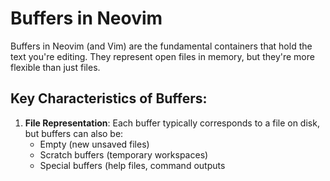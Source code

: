 # Buffers in Neovim

Buffers in Neovim (and Vim) are the fundamental containers that hold the text you're editing. They represent open files in memory, but they're more flexible than just files.

## Key Characteristics of Buffers:

1. **File Representation**: Each buffer typically corresponds to a file on disk, but buffers can also be:
   - Empty (new unsaved files)
   - Scratch buffers (temporary workspaces)
   - Special buffers (help files, command outputs